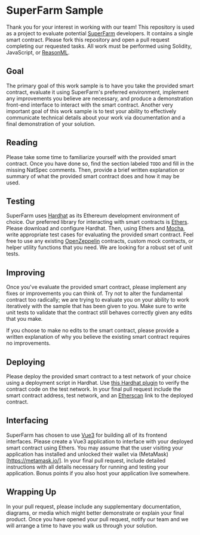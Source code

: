 # SuperFarm Sample

Thank you for your interest in working with our team! This repository is used as a project to evaluate potential [SuperFarm](https://www.superfarm.com/) developers. It contains a single smart contract. Please fork this repository and open a pull request completing our requested tasks. All work must be performed using Solidity, JavaScript, or [ReasonML](https://reasonml.github.io/).

## Goal

The primary goal of this work sample is to have you take the provided smart contract, evaluate it using SuperFarm's preferred environment, implement any improvements you believe are necessary, and produce a demonstration front-end interface to interact with the smart contract. Another very important goal of this work sample is to test your ability to effectively communicate technical details about your work via documentation and a final demonstration of your solution.

## Reading

Please take some time to familiarize yourself with the provided smart contract. Once you have done so, find the section labeled `TODO` and fill in the missing NatSpec comments. Then, provide a brief written explanation or summary of what the provided smart contract does and how it may be used.

## Testing

SuperFarm uses [Hardhat](https://hardhat.org/) as its Ethereum development environment of choice. Our preferred library for interacting with smart contracts is [Ethers](https://docs.ethers.io/v5/). Please download and configure Hardhat. Then, using Ethers and [Mocha](https://mochajs.org/), write appropriate test cases for evaluating the provided smart contract. Feel free to use any existing [OpenZeppelin](https://openzeppelin.com/contracts/) contracts, custom mock contracts, or helper utility functions that you need. We are looking for a robust set of unit tests.

## Improving

Once you've evaluate the provided smart contract, please implement any fixes or improvements you can think of. Try not to alter the fundamental contract too radically; we are trying to evaluate you on your ability to work iteratively with the sample that has been given to you. Make sure to write unit tests to validate that the contract still behaves correctly given any edits that you make.

If you choose to make no edits to the smart contract, please provide a written explanation of why you believe the existing smart contract requires no improvements.

## Deploying

Please deploy the provided smart contract to a test network of your choice using a deployment script in Hardhat. Use [this Hardhat plugin](https://hardhat.org/plugins/nomiclabs-hardhat-etherscan.html) to verify the contract code on the test network. In your final pull request include the smart contract address, test network, and an [Etherscan](https://etherscan.io/) link to the deployed contract.

## Interfacing

SuperFarm has chosen to use [Vue3](https://v3.vuejs.org/) for building all of its frontend interfaces. Please create a Vue3 application to interface with your deployed smart contract using Ethers. You may assume that the user visiting your application has installed and unlocked their wallet via (MetaMask)[https://metamask.io/]. In your final pull request, include detailed instructions with all details necessary for running and testing your application. Bonus points if you also host your application live somewhere.

## Wrapping Up

In your pull request, please include any supplementary documentation, diagrams, or media which might better demonstrate or explain your final product. Once you have opened your pull request, notify our team and we will arrange a time to have you walk us through your solution.

